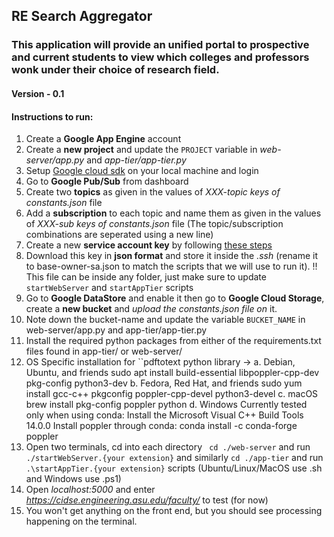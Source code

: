 ## **RE Search Aggregator**
### This application will provide an unified portal to prospective and current students to view which colleges and professors wonk under their choice of research field.
#### Version - 0.1
#### Instructions to run:
1. Create a **Google App Engine** account
2. Create a **new project** and update the `PROJECT` variable in *web-server/app.py* and *app-tier/app-tier.py*
3. Setup [Google cloud sdk](https://cloud.google.com/sdk/docs/quickstart) on your local machine and login 
4. Go to **Google Pub/Sub** from dashboard
5. Create two **topics** as given in the values of *XXX-topic keys of constants.json* file
6. Add a **subscription** to each topic and name them as given in the values of *XXX-sub keys of constants.json* file (The topic/subscription combinations are seperated using a new line)
7. Create a new **service account key** by following [these steps](https://cloud.google.com/storage/docs/reference/libraries#setting_up_authentication)
8. Download this key in **json format** and store it inside the *.ssh* (rename it to base-owner-sa.json to match the scripts that we will use to run it). !! This file can be inside any folder, just make sure to update `startWebServer` and `startAppTier` scripts 
9. Go to **Google DataStore** and enable it then go to **Google Cloud Storage**, create a **new bucket** and *upload the constants.json file on* it.
10. Note down the bucket-name and update the variable `BUCKET_NAME` in web-server/app.py and app-tier/app-tier.py
11. Install the required python packages from either of the requirements.txt files found in app-tier/ or web-server/
12. OS Specific installation for ``pdftotext python library ->
    a. Debian, Ubuntu, and friends
        sudo apt install build-essential libpoppler-cpp-dev pkg-config python3-dev
    b. Fedora, Red Hat, and friends
        sudo yum install gcc-c++ pkgconfig poppler-cpp-devel python3-devel
    c. macOS
        brew install pkg-config poppler python
    d. Windows
        Currently tested only when using conda:
            Install the Microsoft Visual C++ Build Tools 14.0.0
            Install poppler through conda:
                conda install -c conda-forge poppler
13. Open two terminals, cd into each directory ` cd ./web-server` and run `./startWebServer.{your extension}` and similarly `cd ./app-tier` and run `.\startAppTier.{your extension}` scripts (Ubuntu/Linux/MacOS use .sh and Windows use .ps1) 
14. Open *localhost:5000* and enter *https://cidse.engineering.asu.edu/faculty/* to test (for now)
15. You won't get anything on the front end, but you should see processing happening on the terminal. 